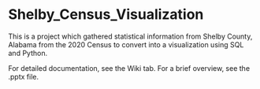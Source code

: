 # Shelby_Census_Visualization
This is a project which gathered statistical information from Shelby County, Alabama from the 2020 Census
to convert into a visualization using SQL and Python.

For detailed documentation, see the Wiki tab. For a brief overview, see the .pptx file.
